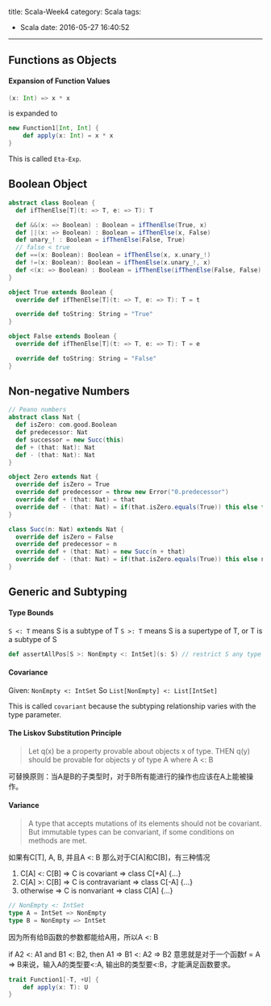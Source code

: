 title: Scala-Week4
category: Scala
tags:
  - Scala
date: 2016-05-27 16:40:52
---

## Functions as Objects
#### Expansion of Function Values
``` scala
(x: Int) => x * x
```
is expanded to 
``` scala
new Function1[Int, Int] {
    def apply(x: Int) = x * x
}
```
This is called `Eta-Exp`.

<!-- more -->

## Boolean Object
```scala
abstract class Boolean {
  def ifThenElse[T](t: => T, e: => T): T

  def &&(x: => Boolean) : Boolean = ifThenElse(True, x)
  def ||(x: => Boolean) : Boolean = ifThenElse(x, False)
  def unary_! : Boolean = ifThenElse(False, True)
  // false < true
  def ==(x: Boolean): Boolean = ifThenElse(x, x.unary_!)
  def !=(x: Boolean): Boolean = ifThenElse(x.unary_!, x)
  def <(x: => Boolean) : Boolean = ifThenElse(ifThenElse(False, False), ifThenElse(True, False))
}

object True extends Boolean {
  override def ifThenElse[T](t: => T, e: => T): T = t

  override def toString: String = "True"
}

object False extends Boolean {
  override def ifThenElse[T](t: => T, e: => T): T = e

  override def toString: String = "False"
}
```

## Non-negative Numbers
``` scala
// Peano numbers
abstract class Nat {
  def isZero: com.good.Boolean
  def predecessor: Nat
  def successor = new Succ(this)
  def + (that: Nat): Nat
  def - (that: Nat): Nat
}

object Zero extends Nat {
  override def isZero = True
  override def predecessor = throw new Error("0.predecessor")
  override def + (that: Nat) = that
  override def - (that: Nat) = if(that.isZero.equals(True)) this else throw new Error("0.minus Nat")
}

class Succ(n: Nat) extends Nat {
  override def isZero = False
  override def predecessor = n
  override def + (that: Nat) = new Succ(n + that)
  override def - (that: Nat) = if(that.isZero.equals(True)) this else n - that.predecessor
}
```

## Generic and Subtyping
#### Type Bounds
`S <: T` means S is a subtype of T
`S >: T` means S is a supertype of T, or T is a subtype of S

```scala
def assertAllPos[S >: NonEmpty <: IntSet](s: S) // restrict S any type on the interval between NonEmpty and IntSet
```

#### Covariance
Given: 
`NonEmpty <: IntSet` 
So
`List[NonEmpty] <: List[IntSet]`

This is called `covariant` because the subtyping relationship varies with the type parameter.

#### The Liskov Substitution Principle
> Let q(x) be a property provable about objects x of type. THEN q(y) should be provable for objects y of type A where A <: B

可替换原则：当A是B的子类型时，对于B所有能进行的操作也应该在A上能被操作。

####  Variance
> A type that accepts mutations of its elements should not be covariant.
> But immutable types can be convariant, if some conditions on methods are met.

如果有C[T], A, B, 并且A <: B
那么对于C[A]和C[B]，有三种情况
1. C[A] <: C[B] => C is covariant => class C[+A] {...}
2. C[A] >: C[B] => C is contravariant => class C[-A] {...}
3. otherwise => C is nonvariant => class C[A] {...}

``` scala
// NonEmpty <: IntSet
type A = IntSet => NonEmpty
type B = NonEmpty => IntSet
```
因为所有给B函数的参数都能给A用，所以A <: B

if A2 <: A1 and B1 <: B2, then
    A1 => B1 <: A2 => B2
意思就是对于一个函数f = A => B来说，输入A的类型要<:A, 输出B的类型要<:B，才能满足函数要求。

``` scala
trait Function1[-T, +U] {
    def apply(x: T): U
}
```

